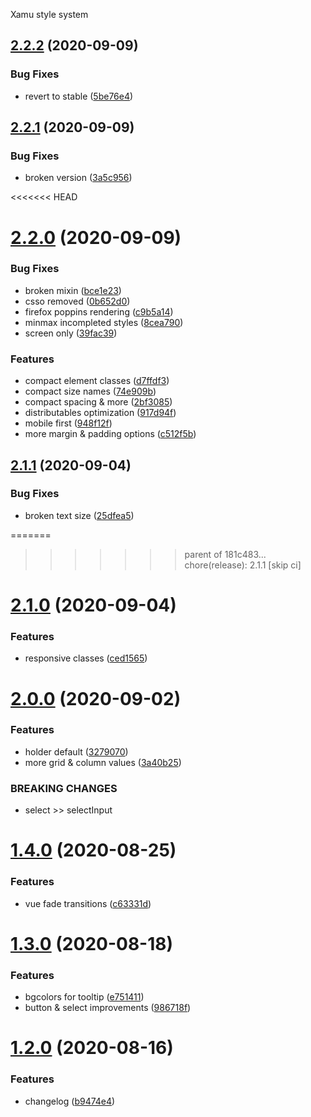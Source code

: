 Xamu style system

## [2.2.2](https://github.com/xamu-co/style-system/compare/v2.2.1...v2.2.2) (2020-09-09)


### Bug Fixes

* revert to stable ([5be76e4](https://github.com/xamu-co/style-system/commit/5be76e4d453be0086e42f489007304568693e4cc))

## [2.2.1](https://github.com/xamu-co/style-system/compare/v2.2.0...v2.2.1) (2020-09-09)


### Bug Fixes

* broken version ([3a5c956](https://github.com/xamu-co/style-system/commit/3a5c9567839ba379654ae33c949e8bb66ca07089))

<<<<<<< HEAD
# [2.2.0](https://github.com/xamu-co/style-system/compare/v2.1.1...v2.2.0) (2020-09-09)


### Bug Fixes

* broken mixin ([bce1e23](https://github.com/xamu-co/style-system/commit/bce1e2324f1f76f82c6242b5a88ee46b1d92ef8c))
* csso removed ([0b652d0](https://github.com/xamu-co/style-system/commit/0b652d0cfdb387501dff1c671173db4127b69935))
* firefox poppins rendering ([c9b5a14](https://github.com/xamu-co/style-system/commit/c9b5a14bb77ba1b98fe370983f20e5a4d560dd23))
* minmax incompleted styles ([8cea790](https://github.com/xamu-co/style-system/commit/8cea79024229e8f6e7824497d512a9eaaba9db87))
* screen only ([39fac39](https://github.com/xamu-co/style-system/commit/39fac3992ebf4b230cc5010b38e8a0075bbce76c))


### Features

* compact element classes ([d7ffdf3](https://github.com/xamu-co/style-system/commit/d7ffdf382772e596d462295a69502b1d51f5d7f9))
* compact size names ([74e909b](https://github.com/xamu-co/style-system/commit/74e909b68b82822228212f73b1c2b49218d75a6b))
* compact spacing & more ([2bf3085](https://github.com/xamu-co/style-system/commit/2bf3085027806747a110d83f93c738acf01ec7e7))
* distributables optimization ([917d94f](https://github.com/xamu-co/style-system/commit/917d94fafecb833508031fa91924e9bc4501d4fb))
* mobile first ([948f12f](https://github.com/xamu-co/style-system/commit/948f12fdc5119700ea71eadb842b2ee5cc568c21))
* more margin & padding options ([c512f5b](https://github.com/xamu-co/style-system/commit/c512f5b93c7801849f719a9741faae05b0ebefc8))

## [2.1.1](https://github.com/xamu-co/style-system/compare/v2.1.0...v2.1.1) (2020-09-04)


### Bug Fixes

* broken text size ([25dfea5](https://github.com/xamu-co/style-system/commit/25dfea598ac4cb385df6736e6067be05955e708e))

=======
>>>>>>> parent of 181c483... chore(release): 2.1.1 [skip ci]
# [2.1.0](https://github.com/xamu-co/style-system/compare/v2.0.0...v2.1.0) (2020-09-04)


### Features

* responsive classes ([ced1565](https://github.com/xamu-co/style-system/commit/ced15650500954c45fe13396c8bfd9b9535da56a))

# [2.0.0](https://github.com/xamu-co/style-system/compare/v1.4.0...v2.0.0) (2020-09-02)


### Features

* holder default ([3279070](https://github.com/xamu-co/style-system/commit/327907055f0619665fd63efcdc52e9c733a5471b))
* more grid & column values ([3a40b25](https://github.com/xamu-co/style-system/commit/3a40b25fb1017f0aca5734ef412ed53d3bd2028b))


### BREAKING CHANGES

* select >> selectInput

# [1.4.0](https://github.com/xamu-co/style-system/compare/v1.3.0...v1.4.0) (2020-08-25)


### Features

* vue fade transitions ([c63331d](https://github.com/xamu-co/style-system/commit/c63331d8de7e5a69390c04319fb0094293302740))

# [1.3.0](https://github.com/xamu-co/style-system/compare/v1.2.0...v1.3.0) (2020-08-18)


### Features

* bgcolors for tooltip ([e751411](https://github.com/xamu-co/style-system/commit/e7514116009d41c87ddd36318f630f7c5b7d8e74))
* button & select improvements ([986718f](https://github.com/xamu-co/style-system/commit/986718f94cba35904930718e69d889bcd8b54be2))

# [1.2.0](https://github.com/xamu-co/style-system/compare/v1.1.0...v1.2.0) (2020-08-16)


### Features

* changelog ([b9474e4](https://github.com/xamu-co/style-system/commit/b9474e405a49b78b0ff40ea35ba152153637895e))
